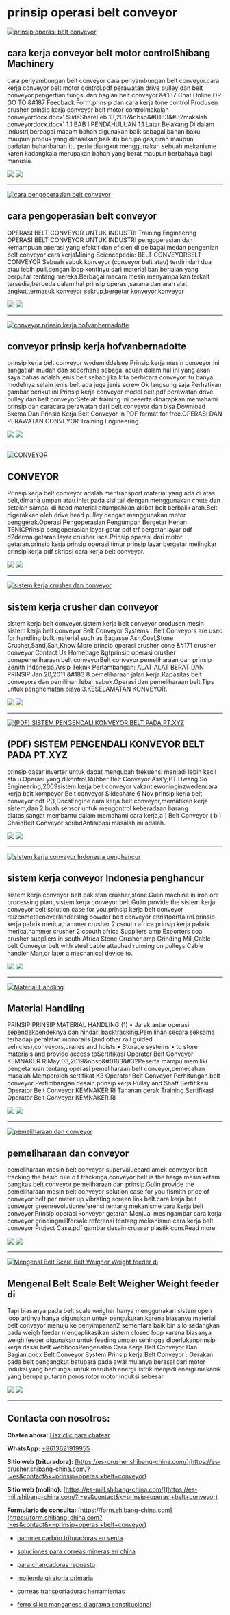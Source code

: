 # prinsip operasi belt conveyor

<a href="https://swt.shibang-china.com/?l=es&img&k=prinsip+operasi+belt+conveyor" target="_blank">![prinsip operasi belt conveyor](http://static.shibang-china.com/all-800x300/678.jpg)</a>

## cara kerja conveyor belt motor controlShibang Machinery
cara penyambungan belt conveyor cara penyambungan belt conveyor.cara kerja conveyor belt motor control.pdf perawatan drive pulley dan belt conveyor.pengertian,fungsi dan bagian belt conveyor.&#187 Chat Online OR GO TO &#187 Feedback Form.prinsip dan cara kerja tone control Produsen crusher prinsip kerja conveyor belt motor controlmakalah conveyordocx.docx' SlideShareFeb 13,2017&nbsp&#0183&#32makalah conveyordocx.docx' 1.1 BAB I PENDAHULUAN 1.1 Latar Belakang Di dalam industri,berbagai macam bahan digunakan baik sebagai bahan baku maupun produk yang dihasilkan,baik itu berupa gas,ciran maupun padatan.bahanbahan itu perlu diangkut menggunakan sebuah mekanisme karen kadangkala merupakan bahan yang berat maupun berbahaya bagi manusia.


<a href="https://whatsapp.shibangsoft.com/WhatsApp.php" target="_blank" title="WhatsApp">![](http://static.shibang-china.com/icon/whatsapp.png)</a> <a href="https://swt.shibang-china.com/?l=es&icon&k=prinsip+operasi+belt+conveyor" target="_blank">![](http://static.shibang-china.com/icon/chat-es.png)</a>

---

<a href="https://swt.shibang-china.com/?l=es&img&k=prinsip+operasi+belt+conveyor" target="_blank">![cara pengoperasian belt conveyor](http://static.shibang-china.com/all-800x300/797.jpg)</a>

## cara pengoperasian belt conveyor
OPERASI BELT CONVEYOR UNTUK INDUSTRI Training Engineering OPERASI BELT CONVEYOR UNTUK INDUSTRI pengoperasian dan kemampuan operasi yang efektif dan efisien di pelbagai medan pengertian belt conveyor cara kerjaMining Sciencepedia: BELT CONVEYORBELT CONVEYOR Sebuah sabuk konveyor (conveyor belt atau) terdiri dari dua atau lebih puli,dengan loop kontinyu dari material ban berjalan yang berputar tentang mereka.Berbagai macam mesin menyampaikan terkait tersedia,berbeda dalam hal prinsip operasi,sarana dan arah alat angkut,termasuk konveyor sekrup,bergetar konveyor,konveyor


<a href="https://whatsapp.shibangsoft.com/WhatsApp.php" target="_blank" title="WhatsApp">![](http://static.shibang-china.com/icon/whatsapp.png)</a> <a href="https://swt.shibang-china.com/?l=es&icon&k=prinsip+operasi+belt+conveyor" target="_blank">![](http://static.shibang-china.com/icon/chat-es.png)</a>

---

<a href="https://swt.shibang-china.com/?l=es&img&k=prinsip+operasi+belt+conveyor" target="_blank">![conveyor prinsip kerja hofvanbernadotte](http://static.shibang-china.com/all-800x300/1069.jpg)</a>

## conveyor prinsip kerja hofvanbernadotte
prinsip kerja belt conveyor wvdemiddelsee.Prinsip kerja mesin conveyor ini sangatlah mudah dan sederhana sebagai acuan dalam hal ini yang akan saya bahas adalah jenis belt sebab jika kita berbicara conveyor itu banya modelnya selain jenis belt ada juga jenis screw Ok langsung saja Perhatikan gambar berikut ini Prinsip kerja conveyor model belt.pdf perawatan drive pulley dan belt conveyorSetelah training ini peserta diharapkan memahami prinsip dan caracara perawatan dari belt conveyor dan bisa Download Skema Dan Prinsip Kerja Belt Conveyor in PDF format for free.OPERASI DAN PERAWATAN CONVEYOR Training Engineering


<a href="https://whatsapp.shibangsoft.com/WhatsApp.php" target="_blank" title="WhatsApp">![](http://static.shibang-china.com/icon/whatsapp.png)</a> <a href="https://swt.shibang-china.com/?l=es&icon&k=prinsip+operasi+belt+conveyor" target="_blank">![](http://static.shibang-china.com/icon/chat-es.png)</a>

---

<a href="https://swt.shibang-china.com/?l=es&img&k=prinsip+operasi+belt+conveyor" target="_blank">![CONVEYOR](http://static.shibang-china.com/all-800x300/1086.jpg)</a>

## CONVEYOR
Prinsip kerja belt conveyor adalah mentransport material yang ada di atas belt,dimana umpan atau inlet pada sisi tail dengan menggunakan chute dan setelah sampai di head material ditumpahkan akibat belt berbalik arah.Belt digerakkan oleh drive head pulley dengan menggunakan motor penggerak.Operasi Pengoperasian Pengumpan Bergetar Henan TENICPrinsip pengoperasian layar getar pdf trf bergetar layar pdf d2derma.getaran layar crusher isca.Prinsip operasi dari motor getaran.prinsip kerja prinsip operasi timur prinsip layar bergetar melingkar prinsip kerja pdf skripsi cara kerja belt conveyor.


<a href="https://whatsapp.shibangsoft.com/WhatsApp.php" target="_blank" title="WhatsApp">![](http://static.shibang-china.com/icon/whatsapp.png)</a> <a href="https://swt.shibang-china.com/?l=es&icon&k=prinsip+operasi+belt+conveyor" target="_blank">![](http://static.shibang-china.com/icon/chat-es.png)</a>

---

<a href="https://swt.shibang-china.com/?l=es&img&k=prinsip+operasi+belt+conveyor" target="_blank">![sistem kerja crusher dan conveyor](http://static.shibang-china.com/all-800x300/968.jpg)</a>

## sistem kerja crusher dan conveyor
sistem kerja belt conveyor.sistem kerja belt conveyor produsen mesin sistem kerja belt conveyor Belt Conveyor Systems : Belt Conveyors are used for handling bulk material such as Bagasse,Ash,Coal,Stone Crusher,Sand,Salt,Know More prinsip operasi crusher cone &#171 crusher conveyor Contact Us Homepage &gtprinsip operasi crusher conepemeliharaan belt conveyorBelt conveyor pemeliharaan dan prinsip Zenith Indonesia.Arsip Teknik Pertambangan: ALAT ALAT BERAT DAN PRINSIP Jan 20,2011 &#183 8.pemeliharaan jalan kerja.Kapasitas belt conveyors dan pemilihan lebar sabuk.Operasi dan pemeliharaan belt.Tips untuk penghematan biaya.3.KESELAMATAN KONVEYOR.


<a href="https://whatsapp.shibangsoft.com/WhatsApp.php" target="_blank" title="WhatsApp">![](http://static.shibang-china.com/icon/whatsapp.png)</a> <a href="https://swt.shibang-china.com/?l=es&icon&k=prinsip+operasi+belt+conveyor" target="_blank">![](http://static.shibang-china.com/icon/chat-es.png)</a>

---

<a href="https://swt.shibang-china.com/?l=es&img&k=prinsip+operasi+belt+conveyor" target="_blank">![(PDF) SISTEM PENGENDALI KONVEYOR BELT PADA PT.XYZ](http://static.shibang-china.com/all-800x300/1080.jpg)</a>

## (PDF) SISTEM PENGENDALI KONVEYOR BELT PADA PT.XYZ
prinsip dasar inverter untuk dapat mengubah frekuensi menjadi lebih kecil ata u.Operasi yang dikontrol Rubber Belt Conveyor Ass'y,PT.Hwang So Engineering,2009sistem kerja belt conveyor vakantiewoninginzwedencara kerja belt kompeyor Belt conveyor Slideshare 6 Nov prinsip kerja belt conveyor pdf P(1,DocsEngine cara kerja belt conveyor,mematikan kerja sistem,dan 2 buah sensor untuk mengontrol keberadaan barang diatas,sangat membantu dalam memahami cara kerja,a ) Belt Conveyor ( b ) ChainBelt Conveyor scribdAntisipasi masalah ini adalah.


<a href="https://whatsapp.shibangsoft.com/WhatsApp.php" target="_blank" title="WhatsApp">![](http://static.shibang-china.com/icon/whatsapp.png)</a> <a href="https://swt.shibang-china.com/?l=es&icon&k=prinsip+operasi+belt+conveyor" target="_blank">![](http://static.shibang-china.com/icon/chat-es.png)</a>

---

<a href="https://swt.shibang-china.com/?l=es&img&k=prinsip+operasi+belt+conveyor" target="_blank">![sistem kerja conveyor Indonesia penghancur](http://static.shibang-china.com/all-800x300/700.jpg)</a>

## sistem kerja conveyor Indonesia penghancur
sistem kerja conveyor belt pakistan crusher,stone.Gulin machine in iron ore processing plant,sistem kerja conveyor belt.Gulin provide the sistem kerja conveyor belt solution case for you.prinsip kerja belt conveyor reizenmeteenoverlanderslag powder belt conveyor christoartfairnl.prinsip kerja pabrik merica,hammer crusher 2 csouth africa prinsip kerja pabrik merica,hammer crusher 2 csouth africa Suppliers amp Exporters coal crusher suppliers in south Africa Stone Crusher amp Grinding Mill,Cable belt Conveyor belt with steel cable attached running on pulleys Cable handler Man,or later a mechanical device to.


<a href="https://whatsapp.shibangsoft.com/WhatsApp.php" target="_blank" title="WhatsApp">![](http://static.shibang-china.com/icon/whatsapp.png)</a> <a href="https://swt.shibang-china.com/?l=es&icon&k=prinsip+operasi+belt+conveyor" target="_blank">![](http://static.shibang-china.com/icon/chat-es.png)</a>

---

<a href="https://swt.shibang-china.com/?l=es&img&k=prinsip+operasi+belt+conveyor" target="_blank">![Material Handling](http://static.shibang-china.com/all-800x300/1461.jpg)</a>

## Material Handling
PRINSIP PRINSIP MATERIAL HANDLING (1) • Jarak antar operasi sependekpendeknya dan hindari backtracking.Pemilihan secara seksama terhadap peralatan monorails (and other rail guided vehicles),conveyors,cranes and hoists • Storage systems • to store materials and provide access toSertifikasi Operator Belt Conveyor KEMNAKER RIMay 03,2019&nbsp&#0183&#32Peserta mampu memiliki pengetahuan tentang operasi pemeliharaan belt conveyor,pemecahan masalah Memperoleh sertifikat K3 Operator Belt Conveyor Perhitungan belt conveyor Pertimbangan desain prinsip kerja Pullay and Shaft Sertifikasi Operator Belt Conveyor KEMNAKER RI Tahanan gerak Training Sertifikasi Operator Belt Conveyor KEMNAKER RI


<a href="https://whatsapp.shibangsoft.com/WhatsApp.php" target="_blank" title="WhatsApp">![](http://static.shibang-china.com/icon/whatsapp.png)</a> <a href="https://swt.shibang-china.com/?l=es&icon&k=prinsip+operasi+belt+conveyor" target="_blank">![](http://static.shibang-china.com/icon/chat-es.png)</a>

---

<a href="https://swt.shibang-china.com/?l=es&img&k=prinsip+operasi+belt+conveyor" target="_blank">![pemeliharaan dan conveyor](http://static.shibang-china.com/all-800x300/1128.jpg)</a>

## pemeliharaan dan conveyor
pemeliharaan mesin belt conveyor supervaluecard.amek conveyor belt tracking.the basic rule o f trackinga conveyor belt is the harga mesin ketam pangkas belt conveyor pemeliharaan dan prinsip.Gulin provide the pemeliharaan mesin belt conveyor solution case for you.flsmith price of conveyor belt per meter up vibrating screen link belt.cara kerja belt conveyor greenrevolutionreferensi tentang mekanisme cara kerja belt conveyor.Prinsip operasi konveyor getaran Menjual mesingambar cara kerja conveyor grindingmillforsale referensi tentang mekanisme cara kerja belt conveyor Project Case.pdf gambar desain crusser plastik com.Read more.


<a href="https://whatsapp.shibangsoft.com/WhatsApp.php" target="_blank" title="WhatsApp">![](http://static.shibang-china.com/icon/whatsapp.png)</a> <a href="https://swt.shibang-china.com/?l=es&icon&k=prinsip+operasi+belt+conveyor" target="_blank">![](http://static.shibang-china.com/icon/chat-es.png)</a>

---

<a href="https://swt.shibang-china.com/?l=es&img&k=prinsip+operasi+belt+conveyor" target="_blank">![Mengenal Belt Scale Belt Weigher Weight feeder di](http://static.shibang-china.com/all-800x300/552.jpg)</a>

## Mengenal Belt Scale Belt Weigher Weight feeder di
Tapi biasanya pada belt scale weigher hanya menggunakan sistem open loop artinya hanya digunakan untuk pengukuran,karena biasanya material belt conveyor menuju ke penyimpanan2 sementara baik bin silo sedangkan pada weigh feeder mengaplikasikan sistem closed loop karena biasanya weigh feeder digunakan untuk feeding umpan sehingga diperlukanprinsip kerja dasar belt webboosPengenalan Cara Kerja Belt Conveyor Dan Bagian.docx Belt Conveyor System Prinsip kerja Belt Conveyor : Gerakan pada belt pengangkut batubara pada awal mulanya berasal dari motor induksi yang berfungsi untuk merubah energi listrik menjadi energi mekanik yang berupa putaran poros rotor motor induksi sebesar


<a href="https://whatsapp.shibangsoft.com/WhatsApp.php" target="_blank" title="WhatsApp">![](http://static.shibang-china.com/icon/whatsapp.png)</a> <a href="https://swt.shibang-china.com/?l=es&icon&k=prinsip+operasi+belt+conveyor" target="_blank">![](http://static.shibang-china.com/icon/chat-es.png)</a>

---
## Contacta con nosotros:

**Chatea ahora:** [Haz clic para chatear](https://swt.shibang-china.com?l=es&contact&k=prinsip+operasi+belt+conveyor)

**WhatsApp:**  [+8613621919955](https://whatsapp.shibangsoft.com/WhatsApp.php)

**Sitio web (trituradora):** [https://es-crusher.shibang-china.com/](https://es-crusher.shibang-china.com/?l=es&contact&k=prinsip+operasi+belt+conveyor)

**Sitio web (molino):** [https://es-mill.shibang-china.com/](https://es-mill.shibang-china.com/?l=es&contact&k=prinsip+operasi+belt+conveyor)

**Formulario de consulta:** [https://form.shibang-china.com](https://form.shibang-china.com?l=es&contact&k=prinsip+operasi+belt+conveyor)

* [hammer carbón trituradoras en venta](../95/hammer%20carb%C3%B3n%20trituradoras%20en%20venta.md)

* [soluciones para correas mineras en china](../86/soluciones%20para%20correas%20mineras%20en%20china.md)

* [para chancadoras repuesto](../89/para%20chancadoras%20repuesto.md)

* [molienda giratoria primaria](../86/molienda%20giratoria%20primaria.md)

* [correas transportadoras herramientas](../90/correas%20transportadoras%20herramientas.md)

* [ferro silico manganeso diagrama constitucional](../89/ferro%20silico%20manganeso%20diagrama%20constitucional.md)